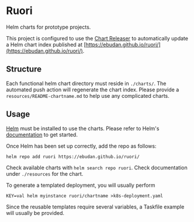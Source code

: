 # Ruori

Helm charts for prototype projects. 

This project is configured to use the [Chart Releaser](https://helm.sh/docs/howto/chart_releaser_action/) to automatically
update a Helm chart index published at [https://ebudan.github.io/ruori/](https://ebudan.github.io/ruori/). 

## Structure

Each functional helm chart directory must reside in `./charts/`. The automated push action will regenerate
the chart index. Please provide a `resources/README-chartname.md` to help use any complicated charts. 

## Usage

[Helm](https://helm.sh) must be installed to use the charts.  Please refer to
Helm's [documentation](https://helm.sh/docs) to get started.

Once Helm has been set up correctly, add the repo as follows:

    helm repo add ruori https://ebudan.github.io/ruori/

Check available charts with `helm search repo ruori`. 
Check documentation under `./resources` for the chart. 

To generate a templated deployment, you will usually perform

    KEY=val helm myinstance ruori/chartname >k8s-deployment.yaml

Since the reusable templates require several variables, a Taskfile example will usually be provided. 

